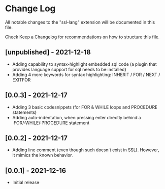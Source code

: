 # Change Log

All notable changes to the "ssl-lang" extension will be documented in this file.

Check [Keep a Changelog](http://keepachangelog.com/) for recommendations on how to structure this file.

## [unpublished] - 2021-12-18

- Adding capability to syntax-highlight embedded sql code (a plugin that provides language support for sql needs to be installed)
- Adding 4 more keywords for syntax highlighting: INHERIT / FOR / NEXT / EXITFOR

## [0.0.3] - 2021-12-17

- Adding 3 basic codesnippets (for FOR & WHILE loops and PROCEDURE statements)
- Adding auto-indentation, when pressing enter directly behind a :FOR/:WHILE/:PROCEDURE statement

## [0.0.2] - 2021-12-17

- Adding line comment (even though such doesn't exist in SSL). However, it mimics the known behavior.

## [0.0.1] - 2021-12-16

- Initial release
